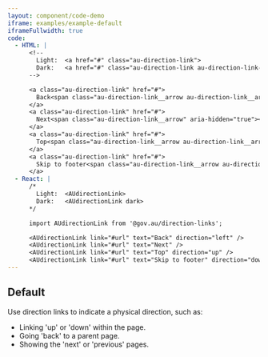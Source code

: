 ```yaml
---
layout: component/code-demo
iframe: examples/example-default
iframeFullwidth: true
code:
  - HTML: |
      <!--
        Light:  <a href="#" class="au-direction-link">
        Dark:   <a href="#" class="au-direction-link au-direction-link--dark">
      -->

      <a class="au-direction-link" href="#">
        Back<span class="au-direction-link__arrow au-direction-link__arrow--left" aria-hidden="true"></span>
      </a>
      <a class="au-direction-link" href="#">
        Next<span class="au-direction-link__arrow" aria-hidden="true"></span>
      </a>
      <a class="au-direction-link" href="#">
        Top<span class="au-direction-link__arrow au-direction-link__arrow--up" aria-hidden="true"></span>
      </a>
      <a class="au-direction-link" href="#">
        Skip to footer<span class="au-direction-link__arrow au-direction-link__arrow--down" aria-hidden="true"></span>
      </a>
  - React: |
      /*
        Light:  <AUdirectionLink>
        Dark:   <AUdirectionLink dark>
      */

      import AUdirectionLink from '@gov.au/direction-links';

      <AUdirectionLink link="#url" text="Back" direction="left" />
      <AUdirectionLink link="#url" text="Next" />
      <AUdirectionLink link="#url" text="Top" direction="up" />
      <AUdirectionLink link="#url" text="Skip to footer" direction="down" />
---
```

## Default

Use direction links to indicate a physical direction, such as:
- Linking 'up' or 'down' within the page.
- Going 'back' to a parent page.
- Showing the 'next' or 'previous' pages.
